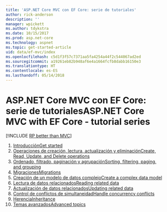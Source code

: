 ```yaml
---
title: 'ASP.NET Core MVC con EF Core: serie de tutoriales'
author: rick-anderson
description: ''
manager: wpickett
ms.author: tdykstra
ms.date: 10/15/2017
ms.prod: asp.net-core
ms.technology: aspnet
ms.topic: get-started-article
uid: data/ef-mvc/index
ms.openlocfilehash: c5d1f3f57c7371aa5fa4254a44f2c544067ad2ed
ms.sourcegitcommit: a19261eb82b948af6e4a1664fcfb8dabb16150e3
ms.translationtype: HT
ms.contentlocale: es-ES
ms.lasthandoff: 05/14/2018
---
```

# <a name="aspnet-core-mvc-with-ef-core---tutorial-series"></a><span data-ttu-id="09bb9-102">ASP.NET Core MVC con EF Core: serie de tutoriales</span><span class="sxs-lookup"><span data-stu-id="09bb9-102">ASP.NET Core MVC with EF Core - tutorial series</span></span>

[!INCLUDE [RP better than MVC](../../includes/RP-EF/rp-over-mvc.md)]

1. [<span data-ttu-id="09bb9-103">Introducción</span><span class="sxs-lookup"><span data-stu-id="09bb9-103">Get started</span></span>](xref:data/ef-mvc/intro)
1. [<span data-ttu-id="09bb9-104">Operaciones de creación, lectura, actualización y eliminación</span><span class="sxs-lookup"><span data-stu-id="09bb9-104">Create, Read, Update, and Delete operations</span></span>](xref:data/ef-mvc/crud)
1. [<span data-ttu-id="09bb9-105">Ordenado, filtrado, paginación y agrupación</span><span class="sxs-lookup"><span data-stu-id="09bb9-105">Sorting, filtering, paging, and grouping</span></span>](xref:data/ef-mvc/sort-filter-page)
1. [<span data-ttu-id="09bb9-106">Migraciones</span><span class="sxs-lookup"><span data-stu-id="09bb9-106">Migrations</span></span>](xref:data/ef-mvc/migrations)
1. [<span data-ttu-id="09bb9-107">Creación de un modelo de datos complejo</span><span class="sxs-lookup"><span data-stu-id="09bb9-107">Create a complex data model</span></span>](xref:data/ef-mvc/complex-data-model)
1. [<span data-ttu-id="09bb9-108">Lectura de datos relacionados</span><span class="sxs-lookup"><span data-stu-id="09bb9-108">Reading related data</span></span>](xref:data/ef-mvc/read-related-data)
1. [<span data-ttu-id="09bb9-109">Actualización de datos relacionados</span><span class="sxs-lookup"><span data-stu-id="09bb9-109">Updating related data</span></span>](xref:data/ef-mvc/update-related-data)
1. [<span data-ttu-id="09bb9-110">Control de conflictos de simultaneidad</span><span class="sxs-lookup"><span data-stu-id="09bb9-110">Handle concurrency conflicts</span></span>](xref:data/ef-mvc/concurrency)
1. [<span data-ttu-id="09bb9-111">Herencia</span><span class="sxs-lookup"><span data-stu-id="09bb9-111">Inheritance</span></span>](xref:data/ef-mvc/inheritance)
1. [<span data-ttu-id="09bb9-112">Temas avanzados</span><span class="sxs-lookup"><span data-stu-id="09bb9-112">Advanced topics</span></span>](xref:data/ef-mvc/advanced)
